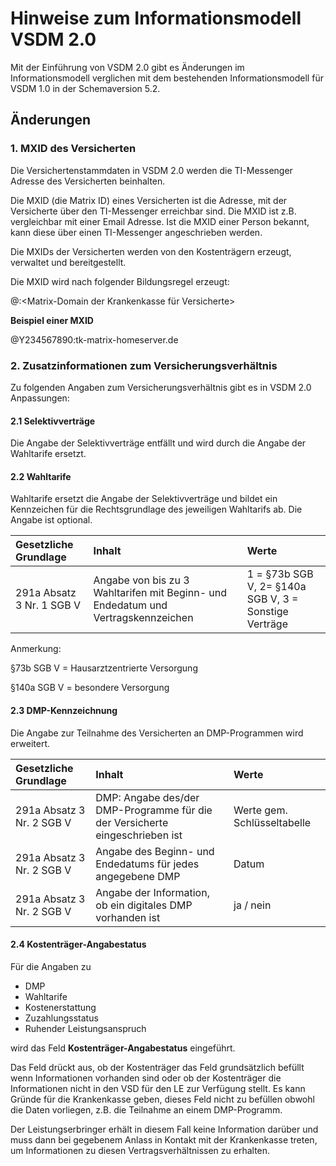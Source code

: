 # Hinweise zum Informationsmodell VSDM 2.0

Mit der Einführung von VSDM 2.0 gibt es Änderungen im Informationsmodell verglichen mit dem bestehenden Informationsmodell für VSDM 1.0 in der Schemaversion 5.2.

## Änderungen

### 1. MXID des Versicherten

Die Versichertenstammdaten in VSDM 2.0 werden die TI-Messenger Adresse des Versicherten beinhalten.

Die MXID (die Matrix ID) eines Versicherten ist die Adresse, mit der Versicherte über den TI-Messenger erreichbar sind. Die MXID ist z.B. vergleichbar mit einer Email Adresse. Ist die MXID einer Person bekannt, kann diese über einen TI-Messenger angeschrieben werden.

Die MXIDs der Versicherten werden von den Kostenträgern erzeugt, verwaltet und bereitgestellt. 

Die MXID wird nach folgender Bildungsregel erzeugt:

@<KVNR>:<Matrix-Domain der Krankenkasse für Versicherte>

**Beispiel einer MXID**

@Y234567890:tk-matrix-homeserver.de



### 2. Zusatzinformationen zum Versicherungsverhältnis

Zu folgenden Angaben zum Versicherungsverhältnis gibt es in VSDM 2.0 Anpassungen:

#### 2.1 Selektivverträge

Die Angabe der Selektivverträge entfällt und wird durch die Angabe der Wahltarife ersetzt.

#### 2.2 Wahltarife

Wahltarife ersetzt die Angabe der Selektivverträge und bildet ein Kennzeichen für die Rechtsgrundlage des jeweiligen Wahltarifs ab. Die Angabe ist optional.

| Gesetzliche Grundlage | Inhalt | Werte |
| :--------------------- | :------------------------------------ | :------|
| 291a Absatz 3 Nr. 1 SGB V | Angabe von bis zu 3 Wahltarifen mit Beginn- und Endedatum und Vertragskennzeichen | 1 = §73b SGB V, 2=  §140a SGB V, 3 = Sonstige Verträge |

Anmerkung:

§73b SGB V = Hausarztzentrierte Versorgung

§140a SGB V = besondere Versorgung


#### 2.3 DMP-Kennzeichnung

Die Angabe zur Teilnahme des Versicherten an DMP-Programmen wird erweitert.

| Gesetzliche Grundlage | Inhalt | Werte |
| :--------------------- | :------------------------------------ | :------|
| 291a Absatz 3 Nr. 2 SGB V | DMP: Angabe des/der DMP-Programme für die der Versicherte eingeschrieben ist |  Werte gem. Schlüsseltabelle |
| 291a Absatz 3 Nr. 2 SGB V | Angabe des Beginn- und Endedatums für jedes angegebene DMP  |  Datum  | 
| 291a Absatz 3 Nr. 2 SGB V | Angabe der Information, ob ein digitales DMP vorhanden ist  |  ja / nein  | 


#### 2.4 Kostenträger-Angabestatus

Für die Angaben zu
- DMP
- Wahltarife
- Kostenerstattung
- Zuzahlungsstatus
- Ruhender Leistungsanspruch

wird das Feld **Kostenträger-Angabestatus** eingeführt.

Das Feld drückt aus, ob der Kostenträger das Feld grundsätzlich befüllt wenn Informationen vorhanden sind oder ob der Kostenträger die Informationen nicht in den VSD für den LE zur Verfügung stellt.
Es kann Gründe für die Krankenkasse geben, dieses Feld nicht zu befüllen obwohl die Daten vorliegen, z.B. die Teilnahme an einem DMP-Programm. 

Der Leistungserbringer erhält in diesem Fall keine Information darüber und muss dann bei gegebenem Anlass in Kontakt mit der Krankenkasse treten, um Informationen zu diesen Vertragsverhältnissen zu erhalten.






